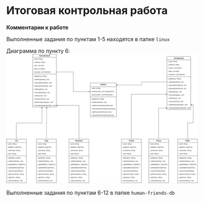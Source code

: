 # **Итоговая контрольная работа**

**Комментарии к работе**

Выполненные задания по пунктам 1-5 находятся в папке ```linux```

Диаграмма по пункту 6:
![screenshoot2](animals.png)

Выполненные задания по пунктам 6-12 в папке ```human-friends-db```
